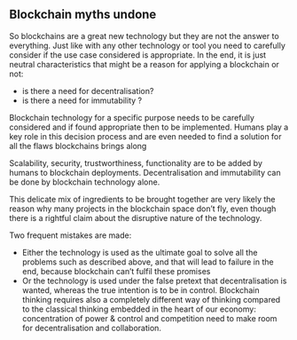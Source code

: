 ## Blockchain myths undone 

So blockchains are a great new technology but they are not the answer to everything.  Just like with any other technology or tool you need to carefully consider if the use case considered is appropriate. In the end, it is just neutral characteristics that might be a reason for applying a blockchain or not:



*   is there a need for decentralisation?
*   is there a need for immutability ?

Blockchain technology for a specific purpose needs to be carefully considered and if found appropriate then to be implemented. Humans play a key role in this decision process and are even needed to find a solution for all the flaws blockchains brings along

 

Scalability, security, trustworthiness, functionality are to be added by humans to blockchain deployments. Decentralisation and immutability can be done by blockchain technology alone.

 

This delicate mix of ingredients to be brought together are very likely the reason why many projects in the blockchain space don’t fly, even though there is a rightful claim about the disruptive nature of the technology.

Two frequent mistakes are made:



*   Either the technology is used as the ultimate goal to solve all the problems such as described above, and that will lead to failure in the end, because blockchain can’t fulfil these promises
*   Or the technology is used under the false pretext that decentralisation is wanted, whereas the true intention is to be in control. Blockchain thinking requires also a completely different way of thinking compared to the classical thinking embedded in the heart of our economy: concentration of power & control and competition need to make room for decentralisation and collaboration.
